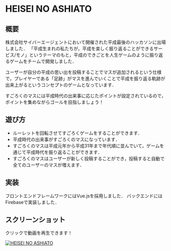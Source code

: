# HEISEI NO ASHIATO

## 概要
株式会社サイバーエージェントにおいて開催された平成最後のハッカソンに出場しました．
「平成生まれの私たちが，平成を楽しく振り返ることができるサービス/モノ」というテーマのもと，平成のできごとを人生ゲームのように振り返るゲームをチームで開発しました．

ユーザーが自分の平成の思い出を投稿することでマスが追加されるという仕様で，プレイヤーである「足跡」がマスを進んでいくことで平成を振り返る軌跡が出来上がるというコンセプトのゲームとなっています．

すごろくのマスには平成時代の出来事に応じたポイントが設定されているので，ポイントを集めながらゴールを目指しましょう！

## 遊び方

* ルーレットを回転させてすごろくゲームをすることができます．
* 平成時代の出来事がすごろくのマスになっています．
* すごろくのマスは平成元年から平成31年まで年代順に並んでいて，ゲームを通じて平成時代を振り返ることができます．
* すごろくのマスはユーザーが新しく投稿することができ，投稿すると自動で全てのユーザーのマスが増えます．

## 実装

フロントエンドフレームワークにはVue.jsを採用しました．
バックエンドにはFirebaseで実装しました．

## スクリーンショット

クリックで動画を再生できます！

[![HEISEI NO ASHIATO](https://user-images.githubusercontent.com/24489109/70035780-e10bb380-15f6-11ea-87cf-7ba55da39709.png)](http://www.youtube.com/watch?v=nDs3hQ6yt30)
